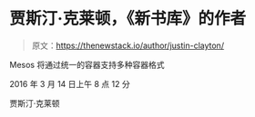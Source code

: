 # 贾斯汀·克莱顿，《新书库》的作者

> 原文：<https://thenewstack.io/author/justin-clayton/>

Mesos 将通过统一的容器支持多种容器格式

2016 年 3 月 14 日上午 8 点 12 分

贾斯汀·克莱顿